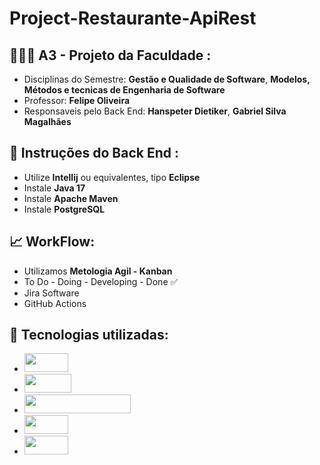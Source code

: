 # Project-Restaurante-ApiRest

## 👨🏽‍🎓 A3 - Projeto da Faculdade :
-  Disciplinas do Semestre: **Gestão e Qualidade de Software**, **Modelos, Métodos e tecnicas de Engenharia de Software**
-  Professor: **Felipe Oliveira**
-  Responsaveis pelo Back End: **Hanspeter Dietiker**, **Gabriel Silva Magalhães**

## 📂 Instruções do Back End :
- Utilize **Intellij** ou equivalentes, tipo **Eclipse**
- Instale **Java 17**
- Instale **Apache Maven**
- Instale **PostgreSQL**

## 📈 WorkFlow:
- Utilizamos **Metologia Agil - Kanban**
- To Do - Doing - Developing - Done ✅
- Jira Software
- GitHub Actions

## 🔧 Tecnologias utilizadas: 
-  <img width="70" height="30" src="https://img.shields.io/badge/Java-ED8B00?style=for-the-badge&logo=openjdk&logoColor=white" />
-  <img width="75" height="30" src="https://img.shields.io/badge/Spring-6DB33F?style=for-the-badge&logo=spring&logoColor=white"/>
-  <img width="170" height="30" src="https://img.shields.io/badge/PostgreSQL-316192?style=for-the-badge&logo=postgresql&logoColor=white"/>
-  <img width="70" height="30" src="https://img.shields.io/badge/Jira-0052CC?style=for-the-badge&logo=Jira&logoColor=white"/>
-  <img width="70" height="30" src="https://img.shields.io/badge/GitHub_Actions-2088FF?style=for-the-badge&logo=github-actions&logoColor=white"/>

